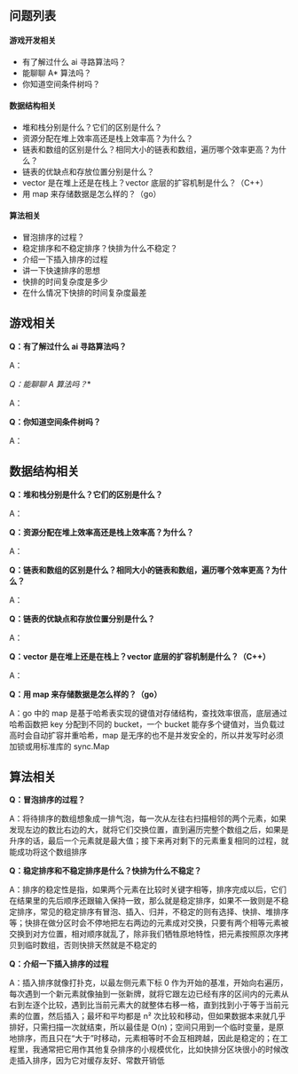 ## 问题列表
#### 游戏开发相关
* 有了解过什么 ai 寻路算法吗？
* 能聊聊 A* 算法吗？
* 你知道空间条件树吗？

#### 数据结构相关
* 堆和栈分别是什么？它们的区别是什么？
* 资源分配在堆上效率高还是栈上效率高？为什么？
* 链表和数组的区别是什么？相同大小的链表和数组，遍历哪个效率更高？为什么？
* 链表的优缺点和存放位置分别是什么？
* vector 是在堆上还是在栈上？vector 底层的扩容机制是什么？（C++）
* 用 map 来存储数据是怎么样的？（go）

#### 算法相关
* 冒泡排序的过程？
* 稳定排序和不稳定排序？快排为什么不稳定？
* 介绍一下插入排序的过程
* 讲一下快速排序的思想
* 快排的时间复杂度是多少
* 在什么情况下快排的时间复杂度最差

## 游戏相关
**Q：有了解过什么 ai 寻路算法吗？**

A：

**Q：能聊聊 A* 算法吗？**

A：

**Q：你知道空间条件树吗？**

A：

## 数据结构相关
**Q：堆和栈分别是什么？它们的区别是什么？**

A：

**Q：资源分配在堆上效率高还是栈上效率高？为什么？**

A：

**Q：链表和数组的区别是什么？相同大小的链表和数组，遍历哪个效率更高？为什么？**

A：

**Q：链表的优缺点和存放位置分别是什么？**

A：

**Q：vector 是在堆上还是在栈上？vector 底层的扩容机制是什么？（C++）**

A：

**Q：用 map 来存储数据是怎么样的？（go）**

A：go 中的 map 是基于哈希表实现的键值对存储结构，查找效率很高，底层通过哈希函数把 key 分配到不同的 bucket，一个 bucket 能存多个键值对，当负载过高时会自动扩容并重哈希，map 是无序的也不是并发安全的，所以并发写时必须加锁或用标准库的 sync.Map

## 算法相关
**Q：冒泡排序的过程？**

A：将待排序的数组想象成一排气泡，每一次从左往右扫描相邻的两个元素，如果发现左边的数比右边的大，就将它们交换位置，直到遍历完整个数组之后，如果是升序的话，最后一个元素就是最大值；接下来再对剩下的元素重复相同的过程，就能成功将这个数组排序

**Q：稳定排序和不稳定排序是什么？快排为什么不稳定？**

A：排序的稳定性是指，如果两个元素在比较时关键字相等，排序完成以后，它们在结果里的先后顺序还跟输入保持一致，那么就是稳定排序，如果不一致则是不稳定排序，常见的稳定排序有冒泡、插入、归并，不稳定的则有选择、快排、堆排序等；快排在做分区时会不停地把左右两边的元素成对交换，只要有两个相等元素被交换到对方位置，相对顺序就乱了，除非我们牺牲原地特性，把元素按照原次序拷贝到临时数组，否则快排天然就是不稳定的

**Q：介绍一下插入排序的过程**

A：插入排序就像打扑克，以最左侧元素下标 0 作为开始的基准，开始向右遍历，每次遇到一个新元素就像抽到一张新牌，就将它跟左边已经有序的区间内的元素从右到左逐个比较，遇到比当前元素大的就整体右移一格，直到找到小于等于当前元素的位置，然后插入；最坏和平均都是 n² 次比较和移动，但如果数据本来就几乎排好，只需扫描一次就结束，所以最佳是 O(n)；空间只用到一个临时变量，是原地排序，而且只在“大于”时移动，元素相等时不会互相跨越，因此是稳定的；在工程里，我通常把它用作其他复杂排序的小规模优化，比如快排分区块很小的时候改走插入排序，因为它对缓存友好、常数开销低